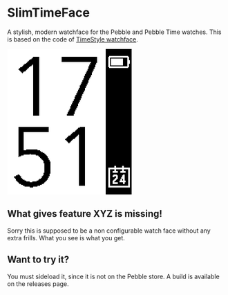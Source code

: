 # SlimTimeFace
A stylish, modern watchface for the Pebble and Pebble Time watches. This is based on the code of [TimeStyle watchface](https://github.com/freakified/TimeStylePebble).

<img src="screenshot.png" width="288" height="336">

## What gives feature XYZ is missing!
Sorry this is supposed to be a non configurable watch face without any extra frills. What you see is what you get.

## Want to try it?
You must sideload it, since it is not on the Pebble store. A build is available on the releases page.
